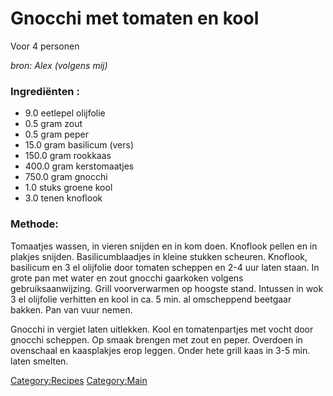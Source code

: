 Gnocchi met tomaten en kool
===========================

Voor 4 personen

*bron: Alex (volgens mij)*

### Ingrediënten :

-   9.0 eetlepel olijfolie
-   0.5 gram zout
-   0.5 gram peper
-   15.0 gram basilicum (vers)
-   150.0 gram rookkaas
-   400.0 gram kerstomaatjes
-   750.0 gram gnocchi
-   1.0 stuks groene kool
-   3.0 tenen knoflook

### Methode:

Tomaatjes wassen, in vieren snijden en in kom doen. Knoflook pellen en
in plakjes snijden. Basilicumblaadjes in kleine stukken scheuren.
Knoflook, basilicum en 3 el olijfolie door tomaten scheppen en 2-4 uur
laten staan. In grote pan met water en zout gnocchi gaarkoken volgens
gebruiksaanwijzing. Grill voorverwarmen op hoogste stand. Intussen in
wok 3 el olijfolie verhitten en kool in ca. 5 min. al omscheppend
beetgaar bakken. Pan van vuur nemen.

Gnocchi in vergiet laten uitlekken. Kool en tomatenpartjes met vocht
door gnocchi scheppen. Op smaak brengen met zout en peper. Overdoen in
ovenschaal en kaasplakjes erop leggen. Onder hete grill kaas in 3-5 min.
laten smelten.

<Category:Recipes> <Category:Main>

